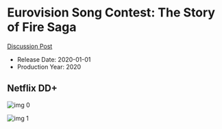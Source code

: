 # Eurovision Song Contest: The Story of Fire Saga

[Discussion Post](https://www.avsforum.com/threads/bass-eq-for-filtered-movies.2995212/post-59873410)

* Release Date: 2020-01-01
* Production Year: 2020

## Netflix DD+

![img 0](https://i.imgur.com/ERrAONZ.jpg)

![img 1](https://i.imgur.com/mnw0Ndz.png)

